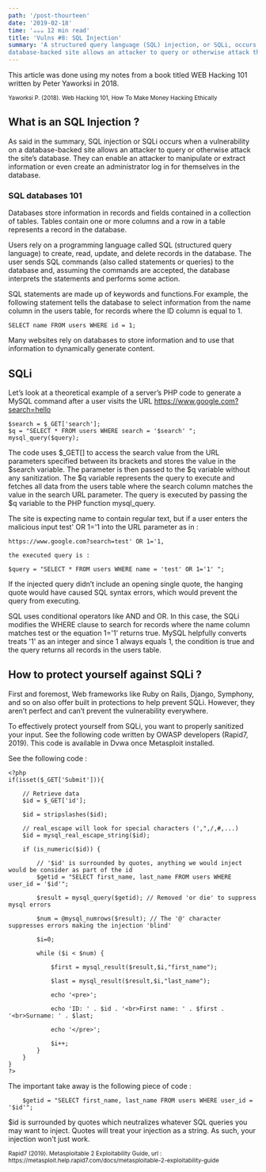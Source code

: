```yaml
---
path: '/post-thourteen'
date: '2019-02-18'
time: '☕️☕️☕️ 12 min read'
title: 'Vulns #8: SQL Injection'
summary: 'A structured query language (SQL) injection, or SQLi, occurs when a vulnerability on a
database-backed site allows an attacker to query or otherwise attack the site’s database.'
---
```


This article was done using my notes from a book titled WEB Hacking 101 written by Peter Yaworksi in 2018.

<sub>Yaworksi P. (2018). Web Hacking 101, How To Make Money Hacking Ethically</sub>

## What is an SQL Injection ?

As said in the summary, SQL injection or SQLi occurs when a vulnerability on a
database-backed site allows an attacker to query or otherwise attack the site’s database. They can enable
an attacker to manipulate or extract information or even create an administrator log in
for themselves in the database.

### SQL databases 101

Databases store information in records and fields contained in a collection of tables.
Tables contain one or more columns and a row in a table represents a record in the
database.

Users rely on a programming language called SQL (structured query language) to create,
read, update, and delete records in the database. The user sends SQL commands
(also called statements or queries) to the database and, assuming the commands are
accepted, the database interprets the statements and performs some action.

SQL statements are made up of keywords and functions.For example, the following
statement tells the database to select information from the name column in the users
table, for records where the ID column is equal to 1.

```
SELECT name FROM users WHERE id = 1;

```

Many websites rely on databases to store information and to use that information to
dynamically generate content.

## SQLi

Let’s look at a theoretical example of a server’s PHP code to generate a MySQL command
after a user visits the URL https://www.google.com?search=hello

```
$search = $_GET['search'];
$q = "SELECT * FROM users WHERE search = '$search' ";
mysql_query($query);

```

The code uses $_GET[] to access the search value from the URL parameters specified
between its brackets and stores the value in the $search variable. The parameter is then
passed to the $q variable without any sanitization. The $q variable represents the query
to execute and fetches all data from the users table where the search column matches
the value in the search URL parameter. The query is executed by passing the \$q variable
to the PHP function mysql_query.

The site is expecting name to contain regular text, but if a user enters the malicious
input test' OR 1='1 into the URL parameter as in :

```
https://www.google.com?search=test' OR 1='1,

the executed query is :

$query = "SELECT * FROM users WHERE name = 'test' OR 1='1' ";

```

If the injected query didn’t include an opening single quote, the hanging quote would have caused SQL syntax errors, which
would prevent the query from executing.

SQL uses conditional operators like AND and OR. In this case, the SQLi modifies the
WHERE clause to search for records where the name column matches test or the
equation 1='1' returns true. MySQL helpfully converts treats '1' as an integer and since 1
always equals 1, the condition is true and the query returns all records in the users table.

## How to protect yourself against SQLi ?

First and foremost, Web frameworks like Ruby on Rails, Django, Symphony, and so on also offer built in
protections to help prevent SQLi. However, they aren’t perfect and can’t prevent the
vulnerability everywhere.

To effectively protect yourself from SQLi, you want to properly sanitized your input. See the following code written by OWASP developers (Rapid7, 2019).
This code is available in Dvwa once Metasploit installed.

See the following code :

```
<?php
if(isset($_GET['Submit'])){

    // Retrieve data
    $id = $_GET['id'];

    $id = stripslashes($id);

    // real_escape will look for special characters (',",/,#,...)
    $id = mysql_real_escape_string($id);

    if (is_numeric($id)) {

        // '$id' is surrounded by quotes, anything we would inject would be consider as part of the id
        $getid = "SELECT first_name, last_name FROM users WHERE user_id = '$id'";

        $result = mysql_query($getid); // Removed 'or die' to suppress mysql errors

        $num = @mysql_numrows($result); // The '@' character suppresses errors making the injection 'blind'

        $i=0;

        while ($i < $num) {

            $first = mysql_result($result,$i,"first_name");

            $last = mysql_result($result,$i,"last_name");

            echo '<pre>';

            echo 'ID: ' . $id . '<br>First name: ' . $first . '<br>Surname: ' . $last;

            echo '</pre>';

            $i++;
        }
    }
}
?>
```

The important take away is the following piece of code :

```
    $getid = "SELECT first_name, last_name FROM users WHERE user_id = '$id'";
```

\$id is surrounded by quotes which neutralizes whatever SQL queries you may want to inject. Quotes will treat your injection as a string. As such, your injection won't just work.

<sub>
Rapid7 (2019). Metasploitable 2 Exploitability Guide, url : https://metasploit.help.rapid7.com/docs/metasploitable-2-exploitability-guide
</sub>
